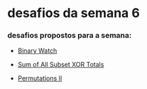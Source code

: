 # desafios da semana 6

### desafios propostos para a semana: 


* [Binary Watch](https://leetcode.com/problems/binary-watch/)

* [Sum of All Subset XOR Totals](https://leetcode.com/problems/sum-of-all-subset-xor-totals/)


* [Permutations II](https://leetcode.com/problems/permutations-ii/)



